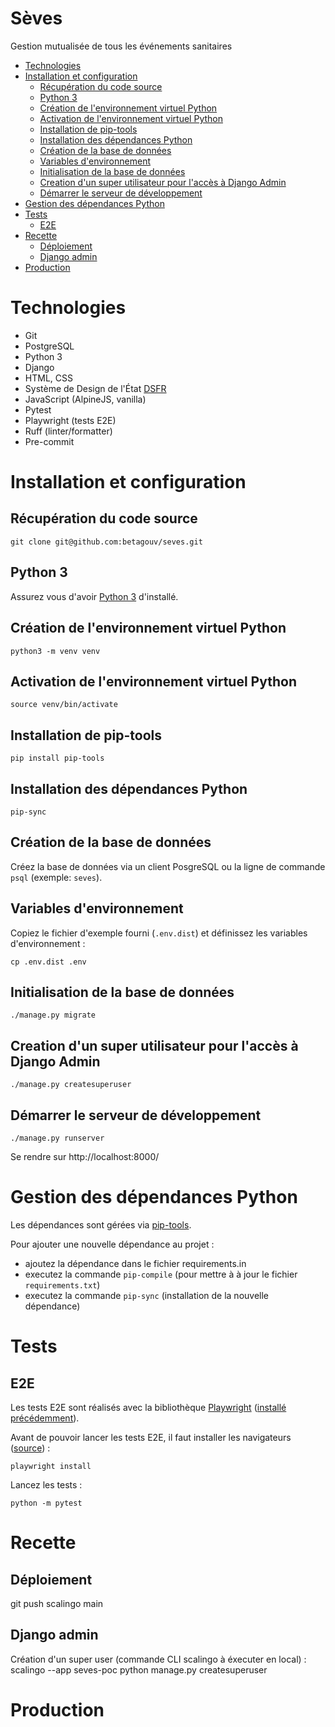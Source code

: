 # Sèves
Gestion mutualisée de tous les événements sanitaires

- [Technologies](#technologies)
- [Installation et configuration](#installation-et-configuration)
  - [Récupération du code source](#récupération-du-code-source)
  - [Python 3](#python-3)
  - [Création de l'environnement virtuel Python](#création-de-lenvironnement-virtuel-python)
  - [Activation de l'environnement virtuel Python](#activation-de-lenvironnement-virtuel-python)
  - [Installation de pip-tools](#installation-de-pip-tools)
  - [Installation des dépendances Python](#installation-des-dépendances-python)
  - [Création de la base de données](#création-de-la-base-de-données)
  - [Variables d'environnement](#variables-denvironnement)
  - [Initialisation de la base de données](#initialisation-de-la-base-de-données)
  - [Creation d'un super utilisateur pour l'accès à Django Admin](#creation-dun-super-utilisateur-pour-laccès-à-django-admin)
  - [Démarrer le serveur de développement](#démarrer-le-serveur-de-développement)
- [Gestion des dépendances Python](#gestion-des-dépendances-python)
- [Tests](#tests)
  - [E2E](#e2e)
- [Recette](#recette)
  - [Déploiement](#déploiement)
  - [Django admin](#django-admin)
- [Production](#production)

# Technologies
- Git
- PostgreSQL
- Python 3
- Django
- HTML, CSS
- Système de Design de l'État [DSFR](https://www.systeme-de-design.gouv.fr/)
- JavaScript (AlpineJS, vanilla)
- Pytest
- Playwright (tests E2E)
- Ruff (linter/formatter)
- Pre-commit

# Installation et configuration
## Récupération du code source
```
git clone git@github.com:betagouv/seves.git
```

## Python 3
Assurez vous d'avoir [Python 3](https://www.python.org/downloads/) d'installé.

## Création de l'environnement virtuel Python
```
python3 -m venv venv
```
## Activation de l'environnement virtuel Python
```
source venv/bin/activate
```
## Installation de pip-tools
```
pip install pip-tools
```
## Installation des dépendances Python
```
pip-sync
```

## Création de la base de données
Créez la base de données via un client PosgreSQL ou la ligne de commande `psql` (exemple: `seves`).

## Variables d'environnement
Copiez le fichier d'exemple fourni (`.env.dist`) et définissez les variables d'environnement :
```
cp .env.dist .env
```

## Initialisation de la base de données
```
./manage.py migrate
```

## Creation d'un super utilisateur pour l'accès à Django Admin
```
./manage.py createsuperuser
```

## Démarrer le serveur de développement
```
./manage.py runserver
```
Se rendre sur http://localhost:8000/

# Gestion des dépendances Python
Les dépendances sont gérées via [pip-tools](https://github.com/jazzband/pip-tools).

Pour ajouter une nouvelle dépendance au projet :
- ajoutez la dépendance dans le fichier requirements.in
- executez la commande `pip-compile` (pour mettre à à jour le fichier `requirements.txt`)
- executez la commande `pip-sync` (installation de la nouvelle dépendance)



# Tests
## E2E
Les tests E2E sont réalisés avec la bibliothèque [Playwright](https://playwright.dev/python/) ([installé précédemment](#Installation-des-dépendances-Python)).

Avant de pouvoir lancer les tests E2E, il faut installer les navigateurs ([source](https://playwright.dev/python/docs/intro#installing-playwright-pytest)) :
```
playwright install
```
Lancez les tests :
```
python -m pytest
```

# Recette
## Déploiement
git push scalingo main
## Django admin
Création d'un super user (commande CLI scalingo à éxecuter en local) :
scalingo --app seves-poc python manage.py createsuperuser

# Production
